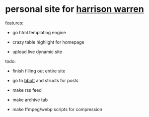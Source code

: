 personal site for [harrison warren](https://harrisonwarren.net)
===

features: 

* go html templating engine

* crazy table highlight for homepage

* upload live dynamic site

todo:

* finish filling out entire site

* go to [bbolt](https://github.com/etcd-io/bbolt) and structs for posts

* make rss feed

* make archive tab

* make ffmpeg/webp scripts for compression
